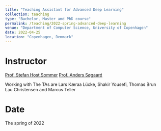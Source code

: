 ```yaml
---
title: "Teaching Assistant for Advanced Deep Learning"
collection: teaching
type: "Bachelor, Master and PhD course"
permalink: /teaching/2022-spring-advanced-deep-learning
venue: "Department of Computer Science, University of Copenhagen"
date: 2022-04-25
location: "Copenhagen, Denmark"
---
```



Instructor
======
[Prof. Stefan Host Sommer](https://di.ku.dk/english/staff/?pure=en/persons/254908)
[Prof. Anders Søgaard](https://anderssoegaard.github.io/)

Working with The TAs are Lars Kæraa Lücke, Shakir Yousefi, Thomas Brun Lau Christensen and Marcus Teller


Date
======
The spring of 2022
